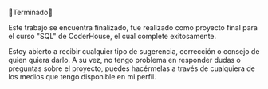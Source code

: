 🔋Terminado🔋

Este trabajo se encuentra finalizado, fue realizado como proyecto final para el curso "SQL" de CoderHouse, el cual complete exitosamente.

Estoy abierto a recibir cualquier tipo de sugerencia, corrección o consejo de quien quiera darlo. A su vez, no tengo problema en responder dudas o preguntas sobre el proyecto, puedes hacérmelas a través de cualquiera de los medios que tengo disponible en mi perfil.

